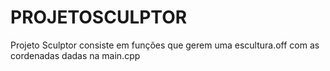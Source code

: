 # PROJETOSCULPTOR
Projeto Sculptor consiste em funções que gerem uma escultura.off com as cordenadas dadas na main.cpp

